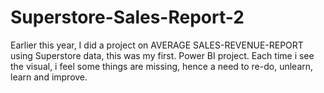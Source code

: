 # Superstore-Sales-Report-2
Earlier this year, I did a project on AVERAGE SALES-REVENUE-REPORT using Superstore data, this was my first. Power BI project. Each time i see the visual, i feel some things are missing, hence a need to re-do, unlearn, learn and improve.
